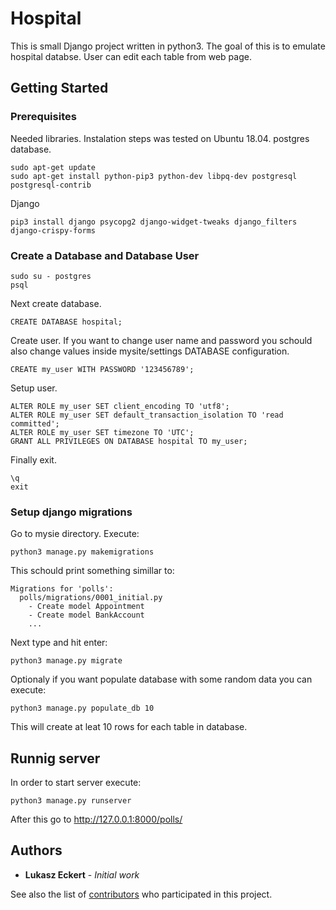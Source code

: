# Hospital 

This is small Django project written in python3. The goal of this is to emulate hospital databse. User can edit each table from web page. 
## Getting Started

### Prerequisites

Needed libraries. Instalation steps was tested on Ubuntu 18.04.
postgres database.
```
sudo apt-get update
sudo apt-get install python-pip3 python-dev libpq-dev postgresql postgresql-contrib 
```
Django
```
pip3 install django psycopg2 django-widget-tweaks django_filters django-crispy-forms
```

### Create a Database and Database User

```
sudo su - postgres
psql
```
Next create database.
```
CREATE DATABASE hospital;
```
Create user. If you want to change user name and password you schould also change values inside mysite/settings DATABASE configuration.
```
CREATE my_user WITH PASSWORD '123456789';
```
Setup user.
```
ALTER ROLE my_user SET client_encoding TO 'utf8';
ALTER ROLE my_user SET default_transaction_isolation TO 'read committed';
ALTER ROLE my_user SET timezone TO 'UTC';
GRANT ALL PRIVILEGES ON DATABASE hospital TO my_user;
```
Finally exit.
```
\q
exit
```
### Setup django migrations
Go to mysie directory. Execute:
```
python3 manage.py makemigrations
```
This schould print something simillar to:
```
Migrations for 'polls':
  polls/migrations/0001_initial.py
    - Create model Appointment
    - Create model BankAccount
    ...
```
Next type and hit enter:
```
python3 manage.py migrate
```
Optionaly if you want populate database with some random data you can execute:
```
python3 manage.py populate_db 10
```
This will create at leat 10 rows for each table in database.



## Runnig server
In order to start server execute:
```
python3 manage.py runserver
```
After this go to http://127.0.0.1:8000/polls/
## Authors

* **Lukasz Eckert** - *Initial work* 

See also the list of [contributors](https://github.com/your/project/contributors) who participated in this project.

